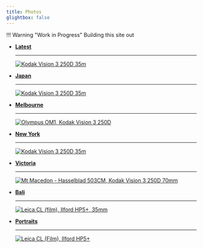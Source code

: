 ```yaml
---
title: Photos
glightbox: false
---
```


!!! Warning "Work in Progress"
    Building this site out

<div class="grid cards" markdown>

-   [__Latest__](./Latest)

    ---

    [![Kodak Vision 3 250D 35m](./images/000028-3.jpg)](./Latest.md)

</div>

<div class="grid cards" markdown>

-   [__Japan__](./Japan.md)

    ---

    [![Kodak Vision 3 250D 35m](./images/000028-3.jpg)](./Japan.md)

-   [__Melbourne__](./Melbourne.md)

    ---

    [![Olympus OM1, Kodak Vision 3 250D](./images/000074-website-2-2.jpg)](./Melbourne.md)

-   [__New York__](./New_York.md)

    ---

    [![Kodak Vision 3 250D 35m](./images/000028-3.jpg)](./New_York.md)

-   [__Victoria__](./Victoria.md)

    ---

    [![Mt Macedon - Hasselblad 503CM, Kodak Vision 3 250D 70mm](./images/000110900003-website-2-2.jpg)](./Victoria.md)

-   [__Bali__](./Bali.md)

    ---

    [![Leica CL (film), Ilford HP5+, 35mm](./images/000108500021.jpg)](./Bali.md)

-   [__Portraits__](./Portraits.md)

    ---

    [![Leica CL (Film), Ilford HP5+](./images/000108460004.jpg)](./Portraits.md)

</div>

